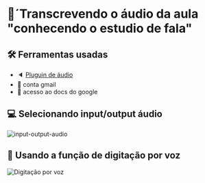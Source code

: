 # 📑´Transcrevendo o áudio da aula "conhecendo o estudio de fala"


## 🛠 Ferramentas usadas


- 🔈 [Pluguin de áudio](https://vb-audio.com/Cable/)
- 📩 conta gmail
- 📄 acesso ao docs do google


## 💻 Selecionando input/output áudio


![input-output-audio](https://github.com/NatanCarFF/convete-audio-em-texto/assets/161735922/cd6139a4-cad3-4961-9ffd-d5321084d94e)


## 📄 Usando a função de digitação por voz


![Digitação por voz](https://github.com/NatanCarFF/convete-audio-em-texto/assets/161735922/801b95d7-379a-4055-9194-71bfec1347bc)
